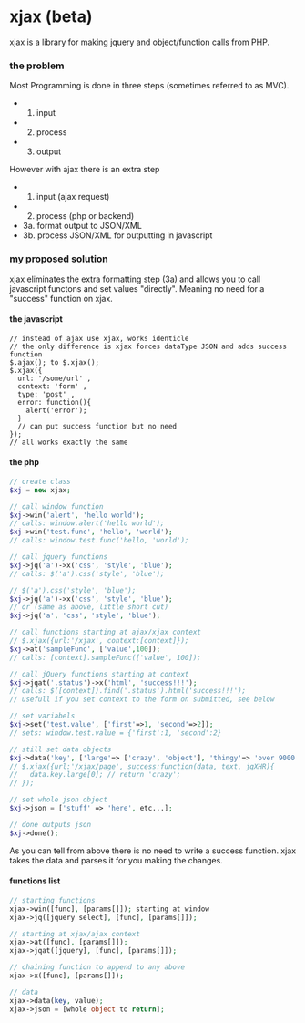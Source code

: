 xjax (beta)
====

xjax is a library for making jquery and object/function calls from PHP.


### the problem
Most Programming is done in three steps (sometimes referred to as MVC).

- 1. input
- 2. process
- 3. output

However with ajax there is an extra step

- 1. input (ajax request)
- 2. process (php or backend)
- 3a. format output to JSON/XML
- 3b. process JSON/XML for outputting in javascript

### my proposed solution

xjax eliminates the extra formatting step (3a) and allows you to call javascript functons and set values "directly". Meaning no need for a "success" function on xjax.

#### the javascript
```javscript
// instead of ajax use xjax, works identicle
// the only difference is xjax forces dataType JSON and adds success function
$.ajax(); to $.xjax();
$.xjax({
  url: '/some/url' ,
  context: 'form' ,
  type: 'post' ,
  error: function(){
    alert('error');
  }
  // can put success function but no need
});
// all works exactly the same
```

#### the php
```php
// create class
$xj = new xjax;

// call window function
$xj->win('alert', 'hello world');
// calls: window.alert('hello world');
$xj->win('test.func', 'hello', 'world');
// calls: window.test.func('hello, 'world');

// call jquery functions
$xj->jq('a')->x('css', 'style', 'blue');
// calls: $('a').css('style', 'blue');

// $('a').css('style', 'blue');
$xj->jq('a')->x('css', 'style', 'blue');
// or (same as above, little short cut)
$xj->jq('a', 'css', 'style', 'blue');

// call functions starting at ajax/xjax context
// $.xjax({url:'/xjax', context:[context]});
$xj->at('sampleFunc', ['value',100]);
// calls: [context].sampleFunc(['value', 100]);

// call jQuery functions starting at context
$xj->jqat('.status')->x('html', 'success!!!');
// calls: $([context]).find('.status').html('success!!!');
// usefull if you set context to the form on submitted, see below

// set variabels
$xj->set('test.value', ['first'=>1, 'second'=>2]);
// sets: window.test.value = {'first':1, 'second':2}

// still set data objects
$xj->data('key', ['large'=> ['crazy', 'object'], 'thingy'=> 'over 9000!!');
// $.xjax({url:'/xjax/page', success:function(data, text, jqXHR){
//   data.key.large[0]; // return 'crazy';
// });

// set whole json object
$xj->json = ['stuff' => 'here', etc...];

// done outputs json
$xj->done();
```

As you can tell from above there is no need to write a success function. xjax takes the data and parses it for you making the changes.

#### functions list
```php
// starting functions
xjax->win([func], [params[]]); starting at window
xjax->jq([jquery select], [func], [params[]]); 

// starting at xjax/ajax context
xjax->at([func], [params[]]);
xjax->jqat([jquery], [func], [params[]]);

// chaining function to append to any above
xjax->x([func], [params[]]);

// data
xjax->data(key, value);
xjax->json = [whole object to return];
```


